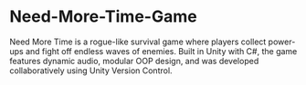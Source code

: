 # Need-More-Time-Game
Need More Time is a rogue-like survival game where players collect power-ups and fight off endless waves of enemies. Built in Unity with C#, the game features dynamic audio, modular OOP design, and was developed collaboratively using Unity Version Control.
